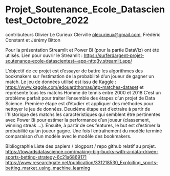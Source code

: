 # Projet_Soutenance_Ecole_Datascientest_Octobre_2022 
contributeurs Olivier Le Curieux Clerville olecurieux@gmail.com, Frédéric Constant et Jérémy Bitton

Pour la présentation Streamlit et Power Bi (pour la partie DataViz) ont été utlisés.
Lien pour ouvrir le Streamlit : https://surferdargent-projet-soutenance-ecole-datascientest--app-nttq3y.streamlit.app/

L’objectif de ce projet est d’essayer de battre les algorithmes des bookmakers sur l’estimation de la probabilité d’un joueur de gagner un match.
Le jeu de données utilisé est issu de Kaggle : https://www.kaggle.com/edouardthomas/atp-matches-dataset et représente tous les matchs Homme de tennis entre 2000 et 2018
C’est un problème parfait pour traiter l’ensemble des étapes d’un projet de Data Science. 
Première étape est d’étudier et appliquer des méthodes pour nettoyer le jeu de données. 
Deuxième étape est d’extraire à partir de l'historique des matchs les caractéristiques qui semblent être pertinentes avec Power Bi pour estimer la performance d’un joueur (classement, winning streak …). 
Ensuite, à partir de ces features, le but est d’estimer la probabilité qu’un joueur gagne.
Une fois l’entraînement du modèle terminé comparaison d'un modèle avec le modèle des bookmakers.


Bibliographie
Liste des papiers / blogpost / repo github relatif au projet.
https://towardsdatascience.com/making-big-bucks-with-a-data-driven-sports-betting-strategy-6c21a6869171
https://www.researchgate.net/publication/331218530_Exploiting_sports-betting_market_using_machine_learning


